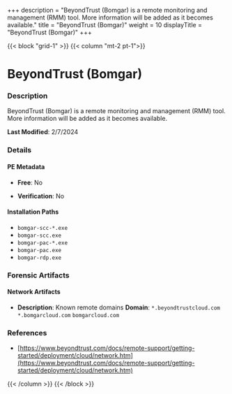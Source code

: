 +++
description = "BeyondTrust (Bomgar) is a remote monitoring and management (RMM) tool. More information will be added as it becomes available."
title = "BeyondTrust (Bomgar)"
weight = 10
displayTitle = "BeyondTrust (Bomgar)"
+++


{{< block "grid-1" >}}
{{< column "mt-2 pt-1">}}

# BeyondTrust (Bomgar)


### Description

BeyondTrust (Bomgar) is a remote monitoring and management (RMM) tool. More information will be added as it becomes available.



**Last Modified**: 2/7/2024

### Details


#### PE Metadata


- **Free**: No

- **Verification**: No




#### Installation Paths
- `bomgar-scc-*.exe`
- `bomgar-scc.exe`
- `bomgar-pac-*.exe`
- `bomgar-pac.exe`
- `bomgar-rdp.exe`

### Forensic Artifacts




#### Network Artifacts

- **Description**: Known remote domains
  **Domain**: `*.beyondtrustcloud.com` `*.bomgarcloud.com` `bomgarcloud.com`





### References
- [https://www.beyondtrust.com/docs/remote-support/getting-started/deployment/cloud/network.htm](https://www.beyondtrust.com/docs/remote-support/getting-started/deployment/cloud/network.htm)



{{< /column >}}
{{< /block >}}
